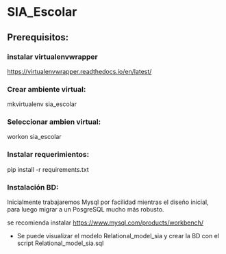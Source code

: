 # SIA_Escolar

## Prerequisitos:
### instalar virtualenvwrapper
https://virtualenvwrapper.readthedocs.io/en/latest/

### Crear ambiente virtual:
mkvirtualenv sia_escolar
### Seleccionar ambien virtual:
workon sia_escolar

### Instalar requerimientos:
pip install -r requirements.txt



### Instalación BD:
Inicialmente trabajaremos Mysql por facilidad mientras el diseño inicial, para luego migrar a un PosgreSQL mucho más robusto.

se recomienda instalar https://www.mysql.com/products/workbench/

- Se puede visualizar el modelo Relational_model_sia y crear la BD con el script Relational_model_sia.sql
